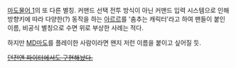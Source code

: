 [마도물어 1](%EB%A7%88%EB%8F%84%EB%AC%BC%EC%96%B4%201.md)의 또 다른 별칭. 커맨드 선택 전투
방식이 아닌 커맨드 입력 시스템으로 인해 방향키에 따라 다양한(?) 동작을 하는
[아르르](%EC%95%84%EB%A5%B4%EB%A5%B4%20%EB%82%98%EC%9F%88.md)를 '춤추는 캐릭터'라고 하여
팬들이 붙인 이름, 비공식 별칭으로 수면 위로 부상한 사례는 적다.

하지만 [MD마도](MD%EB%A7%88%EB%8F%84.md)를 플레이한 사람이라면 왠지 저런 이름을 붙이고 싶어질 듯.

<del>[던전앤 파이터에서도 구현해놨다.](%EB%B0%94%EC%B9%BC%EC%9D%98%20%EC%84%B1#s-2.7.1.4.md)</del>

